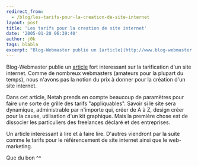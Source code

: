 ```yaml
---
redirect_from:
  - /blog/les-tarifs-pour-la-creation-de-site-internet
layout: post
title: 'Les tarifs pour la creation de site internet'
date: '2005-01-20 06:39:40'
author: j0k
tags: blabla
excerpt: "Blog-Webmaster publie un [article](http://www.blog-webmaster.com/CommentView,guid,757baac8-d543-4fb5-8d55-6e17c5e6e3b5.aspx) fort interessant sur la tarification d'un site internet.     \nComme de nombreux webmasters (amateurs pour la plupart du temps), nous n'avons pas la notion du prix à donner pour la création d'un site internet.   )   Dans      …"
---
```


Blog-Webmaster publie un [article](http://www.blog-webmaster.com/CommentView,guid,757baac8-d543-4fb5-8d55-6e17c5e6e3b5.aspx) fort interessant sur la tarification d'un site internet.
Comme de nombreux webmasters (amateurs pour la plupart du temps), nous n'avons pas la notion du prix à donner pour la création d'un site internet.

Dans cet article, Netah prends en compte beaucoup de paramètres pour faire une sorte de grille des tarifs "appliquables".   Savoir si le site sera dynamique, administrable par n'importe qui, créer de A à Z, design créer pour la cause, utilisation d'un kit graphique. Mais la première chose est de dissocier les particuliers des freelances déclaré et des entreprises.

Un article interessant à lire et à faire lire.   D'autres viendront par la suite comme le tarifs pour le référencement de site internet ainsi que le web-marketing.

Que du bon ^^
